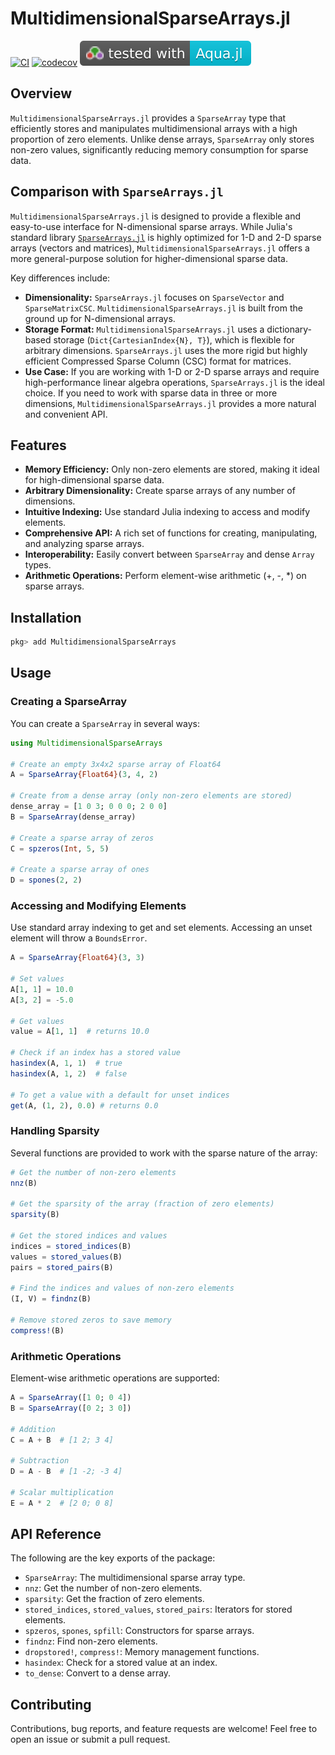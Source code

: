 # MultidimensionalSparseArrays.jl

[![CI](https://github.com/raphasampaio/MultidimensionalSparseArrays.jl/actions/workflows/CI.yml/badge.svg)](https://github.com/raphasampaio/MultidimensionalSparseArrays.jl/actions/workflows/CI.yml)
[![codecov](https://codecov.io/github/raphasampaio/multidimensionalsparsearrays.jl/graph/badge.svg?token=I2kXECoZxZ)](https://codecov.io/github/raphasampaio/multidimensionalsparsearrays.jl)
[![Aqua](https://raw.githubusercontent.com/JuliaTesting/Aqua.jl/master/badge.svg)](https://github.com/JuliaTesting/Aqua.jl)

## Overview

`MultidimensionalSparseArrays.jl` provides a `SparseArray` type that efficiently stores and manipulates multidimensional arrays with a high proportion of zero elements. Unlike dense arrays, `SparseArray` only stores non-zero values, significantly reducing memory consumption for sparse data.

## Comparison with `SparseArrays.jl`

`MultidimensionalSparseArrays.jl` is designed to provide a flexible and easy-to-use interface for N-dimensional sparse arrays. While Julia's standard library [`SparseArrays.jl`](https://github.com/JuliaSparse/SparseArrays.jl) is highly optimized for 1-D and 2-D sparse arrays (vectors and matrices), `MultidimensionalSparseArrays.jl` offers a more general-purpose solution for higher-dimensional sparse data.

Key differences include:

- **Dimensionality:** `SparseArrays.jl` focuses on `SparseVector` and `SparseMatrixCSC`. `MultidimensionalSparseArrays.jl` is built from the ground up for N-dimensional arrays.
- **Storage Format:** `MultidimensionalSparseArrays.jl` uses a dictionary-based storage (`Dict{CartesianIndex{N}, T}`), which is flexible for arbitrary dimensions. `SparseArrays.jl` uses the more rigid but highly efficient Compressed Sparse Column (CSC) format for matrices.
- **Use Case:** If you are working with 1-D or 2-D sparse arrays and require high-performance linear algebra operations, `SparseArrays.jl` is the ideal choice. If you need to work with sparse data in three or more dimensions, `MultidimensionalSparseArrays.jl` provides a more natural and convenient API.

## Features

- **Memory Efficiency:** Only non-zero elements are stored, making it ideal for high-dimensional sparse data.
- **Arbitrary Dimensionality:** Create sparse arrays of any number of dimensions.
- **Intuitive Indexing:** Use standard Julia indexing to access and modify elements.
- **Comprehensive API:** A rich set of functions for creating, manipulating, and analyzing sparse arrays.
- **Interoperability:** Easily convert between `SparseArray` and dense `Array` types.
- **Arithmetic Operations:** Perform element-wise arithmetic (+, -, *) on sparse arrays.

## Installation

```julia
pkg> add MultidimensionalSparseArrays
```

## Usage

### Creating a SparseArray

You can create a `SparseArray` in several ways:

```julia
using MultidimensionalSparseArrays

# Create an empty 3x4x2 sparse array of Float64
A = SparseArray{Float64}(3, 4, 2)

# Create from a dense array (only non-zero elements are stored)
dense_array = [1 0 3; 0 0 0; 2 0 0]
B = SparseArray(dense_array)

# Create a sparse array of zeros
C = spzeros(Int, 5, 5)

# Create a sparse array of ones
D = spones(2, 2)
```

### Accessing and Modifying Elements

Use standard array indexing to get and set elements. Accessing an unset element will throw a `BoundsError`.

```julia
A = SparseArray{Float64}(3, 3)

# Set values
A[1, 1] = 10.0
A[3, 2] = -5.0

# Get values
value = A[1, 1]  # returns 10.0

# Check if an index has a stored value
hasindex(A, 1, 1)  # true
hasindex(A, 1, 2)  # false

# To get a value with a default for unset indices
get(A, (1, 2), 0.0) # returns 0.0
```

### Handling Sparsity

Several functions are provided to work with the sparse nature of the array:

```julia
# Get the number of non-zero elements
nnz(B)

# Get the sparsity of the array (fraction of zero elements)
sparsity(B)

# Get the stored indices and values
indices = stored_indices(B)
values = stored_values(B)
pairs = stored_pairs(B)

# Find the indices and values of non-zero elements
(I, V) = findnz(B)

# Remove stored zeros to save memory
compress!(B)
```

### Arithmetic Operations

Element-wise arithmetic operations are supported:

```julia
A = SparseArray([1 0; 0 4])
B = SparseArray([0 2; 3 0])

# Addition
C = A + B  # [1 2; 3 4]

# Subtraction
D = A - B  # [1 -2; -3 4]

# Scalar multiplication
E = A * 2  # [2 0; 0 8]
```

## API Reference

The following are the key exports of the package:

- `SparseArray`: The multidimensional sparse array type.
- `nnz`: Get the number of non-zero elements.
- `sparsity`: Get the fraction of zero elements.
- `stored_indices`, `stored_values`, `stored_pairs`: Iterators for stored elements.
- `spzeros`, `spones`, `spfill`: Constructors for sparse arrays.
- `findnz`: Find non-zero elements.
- `dropstored!`, `compress!`: Memory management functions.
- `hasindex`: Check for a stored value at an index.
- `to_dense`: Convert to a dense array.

## Contributing

Contributions, bug reports, and feature requests are welcome! Feel free to open an issue or submit a pull request.
